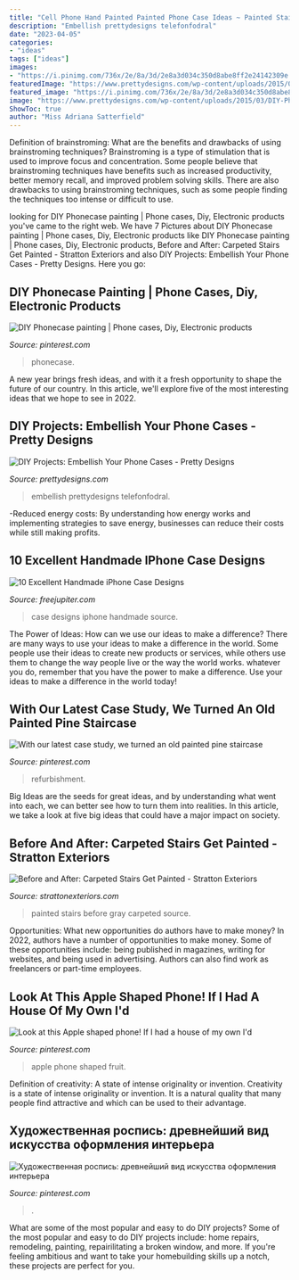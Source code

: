 ```yaml
---
title: "Cell Phone Hand Painted Painted Phone Case Ideas ~ Painted Stairs Before Gray Carpeted Source"
description: "Embellish prettydesigns telefonfodral"
date: "2023-04-05"
categories:
- "ideas"
tags: ["ideas"]
images:
- "https://i.pinimg.com/736x/2e/8a/3d/2e8a3d034c350d8abe8ff2e24142309e.jpg"
featuredImage: "https://www.prettydesigns.com/wp-content/uploads/2015/03/DIY-Phone-Case-with-Buttons.jpg"
featured_image: "https://i.pinimg.com/736x/2e/8a/3d/2e8a3d034c350d8abe8ff2e24142309e.jpg"
image: "https://www.prettydesigns.com/wp-content/uploads/2015/03/DIY-Phone-Case-with-Buttons.jpg"
ShowToc: true
author: "Miss Adriana Satterfield"
---
```



Definition of brainstroming: What are the benefits and drawbacks of using brainstroming techniques?
Brainstroming is a type of stimulation that is used to improve focus and concentration. Some people believe that brainstroming techniques have benefits such as increased productivity, better memory recall, and improved problem solving skills. There are also drawbacks to using brainstroming techniques, such as some people finding the techniques too intense or difficult to use.

	

		
looking for DIY Phonecase painting | Phone cases, Diy, Electronic products you've came to the right web. We have 7 Pictures about DIY Phonecase painting | Phone cases, Diy, Electronic products like DIY Phonecase painting | Phone cases, Diy, Electronic products, Before and After: Carpeted Stairs Get Painted - Stratton Exteriors and also DIY Projects: Embellish Your Phone Cases - Pretty Designs. Here you go:
		
    
## DIY Phonecase Painting | Phone Cases, Diy, Electronic Products

<img loading=lazy src="https://i.pinimg.com/736x/2e/8a/3d/2e8a3d034c350d8abe8ff2e24142309e.jpg" onerror="this.onerror=null;this.src='https://tse1.mm.bing.net/th?id=OIP.UTaUbxFCZCis5QY2Od709QHaJ3&amp;pid=15.1';" alt="DIY Phonecase painting | Phone cases, Diy, Electronic products">

_Source: pinterest.com_

>phonecase. 

	

A new year brings fresh ideas, and with it a fresh opportunity to shape the future of our country.  In this article, we'll explore five of the most interesting ideas that we hope to see in 2022. 

    
## DIY Projects: Embellish Your Phone Cases - Pretty Designs

<img loading=lazy src="https://www.prettydesigns.com/wp-content/uploads/2015/03/DIY-Phone-Case-with-Buttons.jpg" onerror="this.onerror=null;this.src='https://tse4.mm.bing.net/th?id=OIP.uIgkzCJJeufpcUToTh5QKQHaJ6&amp;pid=15.1';" alt="DIY Projects: Embellish Your Phone Cases - Pretty Designs">

_Source: prettydesigns.com_

>embellish prettydesigns telefonfodral. 

	

-Reduced energy costs: By understanding how energy works and implementing strategies to save energy, businesses can reduce their costs while still making profits.

    
## 10 Excellent Handmade IPhone Case Designs

<img loading=lazy src="http://www.freejupiter.com/wp-content/uploads/2018/01/Handmade-iPhone-Case-Designs-8.jpg" onerror="this.onerror=null;this.src='https://tse1.mm.bing.net/th?id=OIP.bI_egVoKc_AZM9482MhbPQHaJN&amp;pid=15.1';" alt="10 Excellent Handmade iPhone Case Designs">

_Source: freejupiter.com_

>case designs iphone handmade source. 

	

The Power of Ideas: How can we use our ideas to make a difference?
There are many ways to use your ideas to make a difference in the world. Some people use their ideas to create new products or services, while others use them to change the way people live or the way the world works. whatever you do, remember that you have the power to make a difference. Use your ideas to make a difference in the world today!

    
## With Our Latest Case Study, We Turned An Old Painted Pine Staircase

<img loading=lazy src="https://i.pinimg.com/originals/b0/30/1e/b0301e6408d79506d71d1a12a5508ae8.jpg" onerror="this.onerror=null;this.src='https://tse4.mm.bing.net/th?id=OIP.U4qypI0APx-DDkJ42JEm6QHaLH&amp;pid=15.1';" alt="With our latest case study, we turned an old painted pine staircase">

_Source: pinterest.com_

>refurbishment. 

	

Big Ideas are the seeds for great ideas, and by understanding what went into each, we can better see how to turn them into realities. In this article, we take a look at five big ideas that could have a major impact on society.

    
## Before And After: Carpeted Stairs Get Painted - Stratton Exteriors

<img loading=lazy src="http://strattonexteriors.com/wp-content/uploads/2013/08/gray-painted-stairs.jpg" onerror="this.onerror=null;this.src='https://tse3.mm.bing.net/th?id=OIP.H52fwcCKORBnZhj2qz6gOAHaLI&amp;pid=15.1';" alt="Before and After: Carpeted Stairs Get Painted - Stratton Exteriors">

_Source: strattonexteriors.com_

>painted stairs before gray carpeted source. 

	

Opportunities: What new opportunities do authors have to make money?
In 2022, authors have a number of opportunities to make money. Some of these opportunities include: being published in magazines, writing for websites, and being used in advertising. Authors can also find work as freelancers or part-time employees.

    
## Look At This Apple Shaped Phone! If I Had A House Of My Own I&#039;d

<img loading=lazy src="https://i.pinimg.com/originals/d1/5a/13/d15a138da5c2eb469748f56f227b4b0a.jpg" onerror="this.onerror=null;this.src='https://tse2.mm.bing.net/th?id=OIP.xzhx-m8O81SfDw3O8WcKfAHaLV&amp;pid=15.1';" alt="Look at this Apple shaped phone! If I had a house of my own I&#039;d">

_Source: pinterest.com_

>apple phone shaped fruit. 

	

Definition of creativity: A state of intense originality or invention.
Creativity is a state of intense originality or invention. It is a natural quality that many people find attractive and which can be used to their advantage.

    
## Художественная роспись: древнейший вид искусства оформления интерьера

<img loading=lazy src="https://i.pinimg.com/originals/12/a4/72/12a4729242c8b9746a579cbc13f4d380.jpg" onerror="this.onerror=null;this.src='https://tse1.mm.bing.net/th?id=OIP.ONpIkNPaXfmsi_iPn0ISOgHaJ4&amp;pid=15.1';" alt="Художественная роспись: древнейший вид искусства оформления интерьера">

_Source: pinterest.com_

>. 

	

What are some of the most popular and easy to do DIY projects?
Some of the most popular and easy to do DIY projects include: home repairs, remodeling, painting, repairilitating a broken window, and more. If you're feeling ambitious and want to take your homebuilding skills up a notch, these projects are perfect for you.

